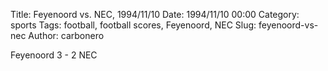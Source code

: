 Title: Feyenoord vs. NEC, 1994/11/10
Date: 1994/11/10 00:00
Category: sports
Tags: football, football scores, Feyenoord, NEC
Slug: feyenoord-vs-nec
Author: carbonero


Feyenoord 3 - 2 NEC

